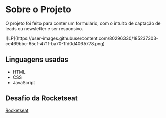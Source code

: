 <h1>Sobre o Projeto</h1>

O projeto foi feito para conter um formulário, com o intuito de captação de leads ou newsletter e ser responsivo.

<div width="300px" heigth="300px">![LP](https://user-images.githubusercontent.com/80296330/185237303-ce469bbc-65cf-471f-ba70-1fd0d4065778.png) </div>

<h2>Linguagens usadas</h2>

- HTML
- CSS
- JavaScript

<h2>Desafio da Rocketseat</h2>

[<a href="https://app.rocketseat.com.br/dashboard">Rocketseat</a>](https://www.rocketseat.com.br/)
